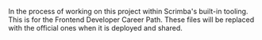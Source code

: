In the process of working on this project within Scrimba's built-in tooling. This is for the Frontend Developer Career Path. These files will be replaced with the official ones when it is deployed and shared.
